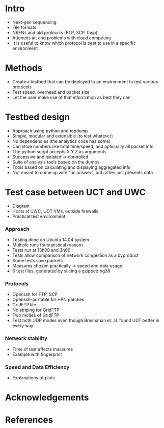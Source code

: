 # Intro
+ Next-gen sequencing
+ File formats
+ NRENs and old protocols (FTP, SCP, fasp)
+ Attempts at, and problems with cloud computing
+ It is useful to know which protocol is best to use in a specific environment

# Methods
+ Create a testbed that can be deployed to an environment to test various protocols
+ Test speed, overhead and packet size
+ Let the user make use of that information as best they can

# Testbed design
+ Approach using python and tcpdump
+ Simple, modular and extensible (to test whatever)
+ No dependencies (the analytics code has some)
+ Can store numbers like total time/speed, and optionally all packet info
+ The python script accepts X Y Z as arguments
+ Successive and isolated -> controlled
+ Suite of analysis tools based on the dumps
+ Tools based on calculating and displaying aggregated info
+ Not meant to come up with "an answer", but rather just presents data

# Test case between UCT and UWC
+ Diagram
+ Hosts at UWC, UCT VMs, outside firewalls
+ Practical test environment

### Approach
+ Testing done on Ubuntu 14.04 system
+ Multiple runs for statistical reasons
+ Tests run at 13h00 and 3h00
+ Tests allow comparison of network congestion as a byproduct
+ Some tests save packets
+ Measures chosen practically -> speed and data usage
+ 6 test files, generated by slicing a gzipped hg38

### Protocols
+ Openssh for FTP, SCP
+ Openssh-portable for HPN patches
+ GridFTP lite
+ No striping for GridFTP
+ Two modes of GridFTP
+ Test both UDP modes even though Bresnahan et. al. found UDT better in every way

### Network stability
+ Time of test affects measures
+ Example with fingerprint

### Speed and Data Efficiency
+ Explanations of plots

# Acknowledgements

# References
